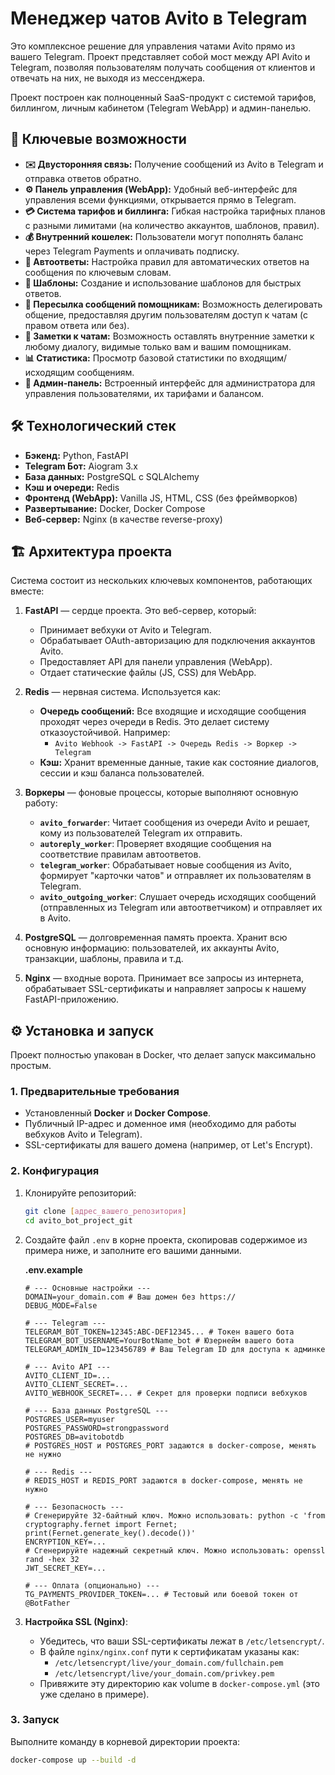 # Менеджер чатов Avito в Telegram

Это комплексное решение для управления чатами Avito прямо из вашего Telegram. Проект представляет собой мост между API Avito и Telegram, позволяя пользователям получать сообщения от клиентов и отвечать на них, не выходя из мессенджера.

Проект построен как полноценный SaaS-продукт с системой тарифов, биллингом, личным кабинетом (Telegram WebApp) и админ-панелью.

## 🚀 Ключевые возможности

*   **✉️ Двусторонняя связь:** Получение сообщений из Avito в Telegram и отправка ответов обратно.
*   **⚙️ Панель управления (WebApp):** Удобный веб-интерфейс для управления всеми функциями, открывается прямо в Telegram.
*   **💳 Система тарифов и биллинга:** Гибкая настройка тарифных планов с разными лимитами (на количество аккаунтов, шаблонов, правил).
*   **💰 Внутренний кошелек:** Пользователи могут пополнять баланс через Telegram Payments и оплачивать подписку.
*   **🤖 Автоответы:** Настройка правил для автоматических ответов на сообщения по ключевым словам.
*   **📄 Шаблоны:** Создание и использование шаблонов для быстрых ответов.
*   **👥 Пересылка сообщений помощникам:** Возможность делегировать общение, предоставляя другим пользователям доступ к чатам (с правом ответа или без).
*   **📝 Заметки к чатам:** Возможность оставлять внутренние заметки к любому диалогу, видимые только вам и вашим помощникам.
*   **📊 Статистика:** Просмотр базовой статистики по входящим/исходящим сообщениям.
*   **👑 Админ-панель:** Встроенный интерфейс для администратора для управления пользователями, их тарифами и балансом.

## 🛠️ Технологический стек

*   **Бэкенд:** Python, FastAPI
*   **Telegram Бот:** Aiogram 3.x
*   **База данных:** PostgreSQL с SQLAlchemy
*   **Кэш и очереди:** Redis
*   **Фронтенд (WebApp):** Vanilla JS, HTML, CSS (без фреймворков)
*   **Развертывание:** Docker, Docker Compose
*   **Веб-сервер:** Nginx (в качестве reverse-proxy)

## 🏗️ Архитектура проекта

Система состоит из нескольких ключевых компонентов, работающих вместе:

1.  **FastAPI** — сердце проекта. Это веб-сервер, который:
    *   Принимает вебхуки от Avito и Telegram.
    *   Обрабатывает OAuth-авторизацию для подключения аккаунтов Avito.
    *   Предоставляет API для панели управления (WebApp).
    *   Отдает статические файлы (JS, CSS) для WebApp.

2.  **Redis** — нервная система. Используется как:
    *   **Очередь сообщений:** Все входящие и исходящие сообщения проходят через очереди в Redis. Это делает систему отказоустойчивой. Например:
        *   `Avito Webhook -> FastAPI -> Очередь Redis -> Воркер -> Telegram`
    *   **Кэш:** Хранит временные данные, такие как состояние диалогов, сессии и кэш баланса пользователей.

3.  **Воркеры** — фоновые процессы, которые выполняют основную работу:
    *   **`avito_forwarder`**: Читает сообщения из очереди Avito и решает, кому из пользователей Telegram их отправить.
    *   **`autoreply_worker`**: Проверяет входящие сообщения на соответствие правилам автоответов.
    *   **`telegram_worker`**: Обрабатывает новые сообщения из Avito, формирует "карточки чатов" и отправляет их пользователям в Telegram.
    *   **`avito_outgoing_worker`**: Слушает очередь исходящих сообщений (отправленных из Telegram или автоответчиком) и отправляет их в Avito.

4.  **PostgreSQL** — долговременная память проекта. Хранит всю основную информацию: пользователей, их аккаунты Avito, транзакции, шаблоны, правила и т.д.

5.  **Nginx** — входные ворота. Принимает все запросы из интернета, обрабатывает SSL-сертификаты и направляет запросы к нашему FastAPI-приложению.

## ⚙️ Установка и запуск

Проект полностью упакован в Docker, что делает запуск максимально простым.

### 1. Предварительные требования

*   Установленный **Docker** и **Docker Compose**.
*   Публичный IP-адрес и доменное имя (необходимо для работы вебхуков Avito и Telegram).
*   SSL-сертификаты для вашего домена (например, от Let's Encrypt).

### 2. Конфигурация

1.  Клонируйте репозиторий:
    ```bash
    git clone [адрес_вашего_репозитория]
    cd avito_bot_project_git
    ```

2.  Создайте файл `.env` в корне проекта, скопировав содержимое из примера ниже, и заполните его вашими данными.

    **.env.example**
    ```env
    # --- Основные настройки ---
    DOMAIN=your_domain.com # Ваш домен без https://
    DEBUG_MODE=False

    # --- Telegram ---
    TELEGRAM_BOT_TOKEN=12345:ABC-DEF12345... # Токен вашего бота
    TELEGRAM_BOT_USERNAME=YourBotName_bot # Юзернейм вашего бота
    TELEGRAM_ADMIN_ID=123456789 # Ваш Telegram ID для доступа к админке

    # --- Avito API ---
    AVITO_CLIENT_ID=...
    AVITO_CLIENT_SECRET=...
    AVITO_WEBHOOK_SECRET=... # Секрет для проверки подписи вебхуков

    # --- База данных PostgreSQL ---
    POSTGRES_USER=myuser
    POSTGRES_PASSWORD=strongpassword
    POSTGRES_DB=avitobotdb
    # POSTGRES_HOST и POSTGRES_PORT задаются в docker-compose, менять не нужно

    # --- Redis ---
    # REDIS_HOST и REDIS_PORT задаются в docker-compose, менять не нужно

    # --- Безопасность ---
    # Сгенерируйте 32-байтный ключ. Можно использовать: python -c 'from cryptography.fernet import Fernet; print(Fernet.generate_key().decode())'
    ENCRYPTION_KEY=...
    # Сгенерируйте надежный секретный ключ. Можно использовать: openssl rand -hex 32
    JWT_SECRET_KEY=...

    # --- Оплата (опционально) ---
    TG_PAYMENTS_PROVIDER_TOKEN=... # Тестовый или боевой токен от @BotFather
    ```

3.  **Настройка SSL (Nginx)**:
    *   Убедитесь, что ваши SSL-сертификаты лежат в `/etc/letsencrypt/`.
    *   В файле `nginx/nginx.conf` пути к сертификатам указаны как:
        *   `/etc/letsencrypt/live/your_domain.com/fullchain.pem`
        *   `/etc/letsencrypt/live/your_domain.com/privkey.pem`
    *   Привяжите эту директорию как volume в `docker-compose.yml` (это уже сделано в примере).

### 3. Запуск

Выполните команду в корневой директории проекта:

```bash
docker-compose up --build -d
